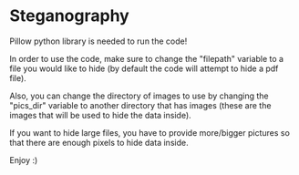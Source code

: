 # Steganography
Pillow python library is needed to run the code!

In order to use the code, make sure to change the "filepath" variable to a file you would like to hide (by default the code will attempt to hide a pdf file).

Also, you can change the directory of images to use by changing the "pics_dir" variable to another directory that has images (these are the images that will be used to hide the data inside).

If you want to hide large files, you have to provide more/bigger pictures so that there are enough pixels to hide data inside.

Enjoy :)
